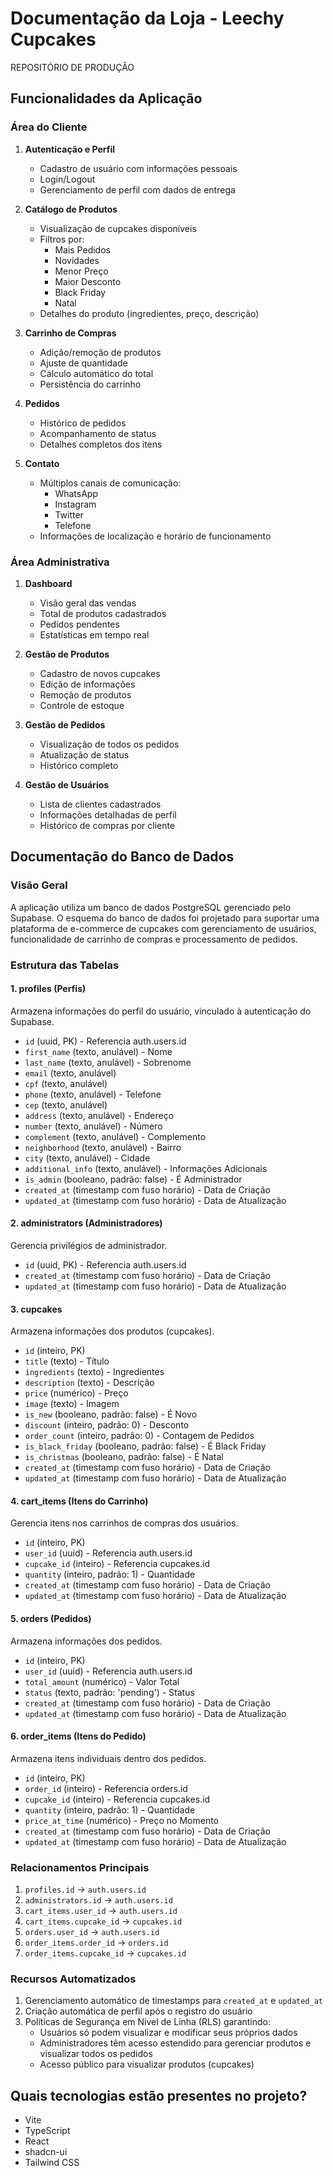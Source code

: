 # Documentação da Loja - Leechy Cupcakes
REPOSITÓRIO DE PRODUÇÂO

## Funcionalidades da Aplicação

### Área do Cliente
1. **Autenticação e Perfil**
   - Cadastro de usuário com informações pessoais
   - Login/Logout
   - Gerenciamento de perfil com dados de entrega

2. **Catálogo de Produtos**
   - Visualização de cupcakes disponíveis
   - Filtros por:
     - Mais Pedidos
     - Novidades
     - Menor Preço
     - Maior Desconto
     - Black Friday
     - Natal
   - Detalhes do produto (ingredientes, preço, descrição)

3. **Carrinho de Compras**
   - Adição/remoção de produtos
   - Ajuste de quantidade
   - Cálculo automático do total
   - Persistência do carrinho

4. **Pedidos**
   - Histórico de pedidos
   - Acompanhamento de status
   - Detalhes completos dos itens

5. **Contato**
   - Múltiplos canais de comunicação:
     - WhatsApp
     - Instagram
     - Twitter
     - Telefone
   - Informações de localização e horário de funcionamento

### Área Administrativa
1. **Dashboard**
   - Visão geral das vendas
   - Total de produtos cadastrados
   - Pedidos pendentes
   - Estatísticas em tempo real

2. **Gestão de Produtos**
   - Cadastro de novos cupcakes
   - Edição de informações
   - Remoção de produtos
   - Controle de estoque

3. **Gestão de Pedidos**
   - Visualização de todos os pedidos
   - Atualização de status
   - Histórico completo

4. **Gestão de Usuários**
   - Lista de clientes cadastrados
   - Informações detalhadas de perfil
   - Histórico de compras por cliente

## Documentação do Banco de Dados

### Visão Geral
A aplicação utiliza um banco de dados PostgreSQL gerenciado pelo Supabase. O esquema do banco de dados foi projetado para suportar uma plataforma de e-commerce de cupcakes com gerenciamento de usuários, funcionalidade de carrinho de compras e processamento de pedidos.

### Estrutura das Tabelas

#### 1. profiles (Perfis)
Armazena informações do perfil do usuário, vinculado à autenticação do Supabase.
- `id` (uuid, PK) - Referencia auth.users.id
- `first_name` (texto, anulável) - Nome
- `last_name` (texto, anulável) - Sobrenome
- `email` (texto, anulável)
- `cpf` (texto, anulável)
- `phone` (texto, anulável) - Telefone
- `cep` (texto, anulável)
- `address` (texto, anulável) - Endereço
- `number` (texto, anulável) - Número
- `complement` (texto, anulável) - Complemento
- `neighborhood` (texto, anulável) - Bairro
- `city` (texto, anulável) - Cidade
- `additional_info` (texto, anulável) - Informações Adicionais
- `is_admin` (booleano, padrão: false) - É Administrador
- `created_at` (timestamp com fuso horário) - Data de Criação
- `updated_at` (timestamp com fuso horário) - Data de Atualização

#### 2. administrators (Administradores)
Gerencia privilégios de administrador.
- `id` (uuid, PK) - Referencia auth.users.id
- `created_at` (timestamp com fuso horário) - Data de Criação
- `updated_at` (timestamp com fuso horário) - Data de Atualização

#### 3. cupcakes
Armazena informações dos produtos (cupcakes).
- `id` (inteiro, PK)
- `title` (texto) - Título
- `ingredients` (texto) - Ingredientes
- `description` (texto) - Descrição
- `price` (numérico) - Preço
- `image` (texto) - Imagem
- `is_new` (booleano, padrão: false) - É Novo
- `discount` (inteiro, padrão: 0) - Desconto
- `order_count` (inteiro, padrão: 0) - Contagem de Pedidos
- `is_black_friday` (booleano, padrão: false) - É Black Friday
- `is_christmas` (booleano, padrão: false) - É Natal
- `created_at` (timestamp com fuso horário) - Data de Criação
- `updated_at` (timestamp com fuso horário) - Data de Atualização

#### 4. cart_items (Itens do Carrinho)
Gerencia itens nos carrinhos de compras dos usuários.
- `id` (inteiro, PK)
- `user_id` (uuid) - Referencia auth.users.id
- `cupcake_id` (inteiro) - Referencia cupcakes.id
- `quantity` (inteiro, padrão: 1) - Quantidade
- `created_at` (timestamp com fuso horário) - Data de Criação
- `updated_at` (timestamp com fuso horário) - Data de Atualização

#### 5. orders (Pedidos)
Armazena informações dos pedidos.
- `id` (inteiro, PK)
- `user_id` (uuid) - Referencia auth.users.id
- `total_amount` (numérico) - Valor Total
- `status` (texto, padrão: 'pending') - Status
- `created_at` (timestamp com fuso horário) - Data de Criação
- `updated_at` (timestamp com fuso horário) - Data de Atualização

#### 6. order_items (Itens do Pedido)
Armazena itens individuais dentro dos pedidos.
- `id` (inteiro, PK)
- `order_id` (inteiro) - Referencia orders.id
- `cupcake_id` (inteiro) - Referencia cupcakes.id
- `quantity` (inteiro, padrão: 1) - Quantidade
- `price_at_time` (numérico) - Preço no Momento
- `created_at` (timestamp com fuso horário) - Data de Criação
- `updated_at` (timestamp com fuso horário) - Data de Atualização

### Relacionamentos Principais
1. `profiles.id` → `auth.users.id`
2. `administrators.id` → `auth.users.id`
3. `cart_items.user_id` → `auth.users.id`
4. `cart_items.cupcake_id` → `cupcakes.id`
5. `orders.user_id` → `auth.users.id`
6. `order_items.order_id` → `orders.id`
7. `order_items.cupcake_id` → `cupcakes.id`

### Recursos Automatizados
1. Gerenciamento automático de timestamps para `created_at` e `updated_at`
2. Criação automática de perfil após o registro do usuário
3. Políticas de Segurança em Nível de Linha (RLS) garantindo:
   - Usuários só podem visualizar e modificar seus próprios dados
   - Administradores têm acesso estendido para gerenciar produtos e visualizar todos os pedidos
   - Acesso público para visualizar produtos (cupcakes)


## Quais tecnologias estão presentes no projeto?

- Vite
- TypeScript
- React
- shadcn-ui
- Tailwind CSS
